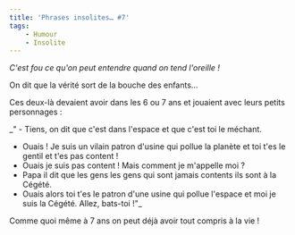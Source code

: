```yaml
---
title: 'Phrases insolites… #7'
tags:
    - Humour
    - Insolite
---
```


_C'est fou ce qu'on peut entendre quand on tend l'oreille&nbsp;!_

<!-- more -->

On dit que la vérité sort de la bouche des enfants…

Ces deux-là devaient avoir dans les 6 ou 7 ans et jouaient avec leurs petits
personnages&nbsp;:

\_" - Tiens, on dit que c'est dans l'espace et que c'est toi le méchant.

-   Ouais&nbsp;! Je suis un vilain patron d'usine qui pollue la planète et toi
    t'es le gentil et t'es pas content&nbsp;!
-   Ouais je suis pas content&nbsp;! Mais comment je m'appelle moi&nbsp;?
-   Papa il dit que les gens les gens qui sont jamais contents ils sont à la
    Cégété.
-   Ouais alors toi t'es le patron d'une usine qui pollue l'espace et moi je
    suis la Cégété. Allez, bats-toi&nbsp;!"\_

Comme quoi même à 7 ans on peut déjà avoir tout compris à la vie&nbsp;!

